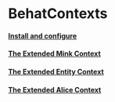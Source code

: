 # BehatContexts

#### [Install and configure](doc/configuration.md)

#### [The Extended Mink Context](doc/context-extended-mink.md)

#### [The Extended Entity Context](doc/context-extended-entity.md)

#### [The Extended Alice Context](doc/context-extended-alice.md)
